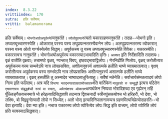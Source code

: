 ```yaml
---
index:  8.3.22
vrittiindex:  170
sutra:  हलि सर्वेषाम्
vritti:  balamanorama 
---
```


हलि सर्वेषाम्। `भोभगोअघोअपूर्वस्ये`त्यनुवर्तते। `व्योर्लघुप्रयत्ने`त्यतो यकारग्रहणमनुवर्तते। तदाह--भोभगो इति। लघ्वलघूच्चारणस्येति। ओकारात् परस्य यस्य लघुप्रयत्नतरस्यैवानेन लोपः। अलघुप्रयत्नतरस्य त्वोकारात् परस्य यस्य ओतो गार्ग्यस्येत्येव सिद्धम्। अपूर्वकस्य तु यस्य लघ्वलघूच्चारणस्येति विवेकः। यकारस्येति। वकारस्त्वत्र नानुवर्तते। भोभगोअघोअपूर्वस्य वकारस्याऽभावादिति वृत्तिः। `अव्यपर` इति निर्देशादिति तदाशयः। वृक्षं वातीति वृक्षवाः; तचामष्टे वृक्षव्, ण्यन्तात् क्विप्, इष्ठवद्भावाट्टिलोपः। णेरनिढीति णिलोपः, वृक्षव् करोतीत्यत्र अपूर्वकस्य वस्य सम्भवेऽपि नात्र लोपप्रसक्तिः, अशीत्यनुवर्त्त्य अशात्मके हलीति भाष्ये व्याख्यातत्वात्। वृक्षव् करोतीत्यत्र अपूर्वकस्य वस्य सम्भवेऽपि नात्र लोपप्रसक्तिः अशीत्यनुवर्त्त्य अशात्मके हलीति भाष्ये व्याख्यातत्वात्। वृक्षव् हसतीति तु अस्मादेव भाष्यादसाधुरित्याहुः। सर्वेषां मतेनेति। सर्वाचार्यसंमतत्वादयं लोपो नित्य इति फलितम्। अत्र यदि `विभाषा भवद्भगवदघवतामोच्चावस्ये`ति वार्तिकेन `मातुवसो रु सम्बुद्धौ` इत्यत्र पठितेन `एषामन्तस्य संबुद्ध#औ रुत्वं वा स्यात्, अवेत्यंशस्य ओकारश्चे`त्यर्थकेन निष्पन्ना भोरादिशब्दा एव गृह्येरन् तर्हि पुँल्लिङ्गैकवचनमात्रे भो हरेइत्यादिसिद्धावपि तदन्यत्र द्विवचनादौ स्त्रीनपुंसकयोश्च भो हरिहरौ, भो देवाः, भो लक्ष्मिः, बो विद्वद्वृन्देत्यादौ लोपो न सिध्येत्। अतो भोस् इत्यादिनिपातानामप्यत्र ग्रहणमित्यभिप्रेत्योदाहरति--भो देवा इत्यादि। देवा म्या इति। नचात्र यकारस्य लोपो व्योरित्येव लोपः सिद्ध इति वाच्यम्, लोपो व्योरिति लोपं प्रति यत्वस्याऽसिद्धवात्। 

